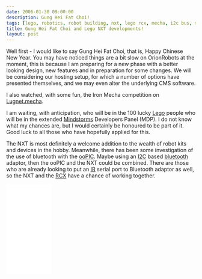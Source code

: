 ```yaml
---
date: 2006-01-30 09:00:00
description: Gung Hei Fat Choi!
tags: [lego, robotics, robot building, nxt, lego rcx, mecha, i2c bus, mindstorms]
title: Gung Hei Fat Choi and Lego NXT developments!
layout: post
---
```

Well first - I would like to say Gung Hei Fat Choi, that is, Happy Chinese New Year.
You may have noticed things are a bit slow on OrionRobots at the moment, this is because I am preparing for a new phase with a better looking design, new features and in preparation for some changes.
We will be considering our hosting setup, for which a number of options have presented themselves, and we may even alter the underlying CMS software.

I also watched, with some fun, the Iron Mecha competition on [Lugnet.mecha](http://news.lugnet.com/build/mecha).

I am waiting, with anticipation, who will be in the 100 lucky [Lego](/wiki/lego "The best known construction toy") people who will be in the extended [Mindstorms](/wiki/mindstorms "A Robotic construction toy system from Lego") Developers Panel (MDP).
I do not know what my chances are, but I would certainly be honoured to be part of it.
Good luck to all those who have hopefully applied for this.

The NXT is most definitely a welcome addition to the wealth of robot kits and devices in the hobby.
Meanwhile, there has been some investigation of the use of bluetooth with the [ooPIC](/wiki/oopic.html "OOPic").
Maybe using an [I2C](/wiki/i2c "Inter Integrated Circuit bus") based [bluetooth](/wiki/bluetooth "Bluetooth") adaptor, then the ooPIC and the NXT could be combined.
There are those who are already looking to put an [IR](/wiki/infra_red "Acronym for Infra Red") serial port to Bluetooth adaptor as well, so the NXT and the [RCX](/wiki/lego_rcx "The Lego RCX") have a chance of working together.

<iframe style="width:120px;height:240px;" marginwidth="0" marginheight="0" scrolling="no" frameborder="0" src="//ws-eu.amazon-adsystem.com/widgets/q?ServiceVersion=20070822&OneJS=1&Operation=GetAdHtml&MarketPlace=GB&source=ss&ref=as_ss_li_til&ad_type=product_link&tracking_id=orionrobots-21&language=en_GB&marketplace=amazon&region=GB&placement=B082WD5YV9&asins=B082WD5YV9&linkId=08332228f2cd7aed16ca05aa5a1f7372&show_border=true&link_opens_in_new_window=true"></iframe>
